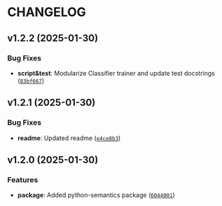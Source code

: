 # CHANGELOG


## v1.2.2 (2025-01-30)

### Bug Fixes

- **script&test**: Modularize Classifier trainer and update test docstrings
  ([`83bf667`](https://github.com/UBC-MDS/ClassifierProMax/commit/83bf667a0872f1d08e6a36a83075c200e4b8d1de))


## v1.2.1 (2025-01-30)

### Bug Fixes

- **readme**: Updated readme
  ([`e4ce8b3`](https://github.com/UBC-MDS/ClassifierProMax/commit/e4ce8b302b3f53cae2c4715af035e1e2b64e1491))


## v1.2.0 (2025-01-30)

### Features

- **package**: Added python-semantics package
  ([`6044001`](https://github.com/UBC-MDS/ClassifierProMax/commit/604400163ee1753329d475d9c1d5ececcf85f395))
